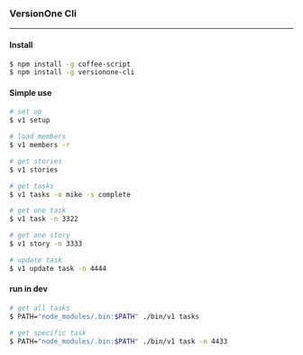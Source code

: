 ### VersionOne Cli
----

#### Install
```bash
$ npm install -g coffee-script
$ npm install -g versionone-cli
```

#### Simple use
```bash
# set up
$ v1 setup

# load members
$ v1 members -r

# get stories
$ v1 stories

# get tasks
$ v1 tasks -o mike -s complete

# get one task
$ v1 task -n 3322

# get one story
$ v1 story -n 3333

# update task
$ v1 update task -n 4444

```

#### run in dev
```bash
# get all tasks
$ PATH="node_modules/.bin:$PATH" ./bin/v1 tasks

# get specific task
$ PATH="node_modules/.bin:$PATH" ./bin/v1 task -n 4433
```

